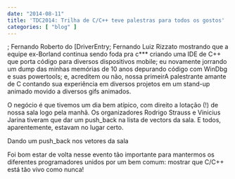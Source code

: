 ```yaml
---
date: "2014-08-11"
title: 'TDC2014: Trilha de C/C++ teve palestras para todos os gostos'
categories: [ "blog" ]
---
```

; Fernando Roberto do [DriverEntry; Fernando Luiz Rizzato mostrando que a equipe ex-Borland continua sendo foda pra c*** criando uma IDE de C++ que porta código para diversos dispositivos mobile; eu novamente jorrando um dump das minhas memórias de 10 anos depurando código com WinDbg e suas powertools; e, acreditem ou não, nossa primeirA palestrante amante de C contando sua experiência em diversos projetos em um stand-up animado movido a diversos gifs animados.

O negócio é que tivemos um dia bem atípico, com direito a lotação (!) de nossa sala logo pela manhã. Os organizadores Rodrigo Strauss e Vinicius Jarina tiveram que dar um push_back na lista de vectors da sala. E todos, aparentemente, estavam no lugar certo.

Dando um push_back nos vetores da sala

Foi bom estar de volta nesse evento tão importante para mantermos os diferentes programadores unidos por um bem comum: mostrar que C/C++ está tão vivo como nunca!

